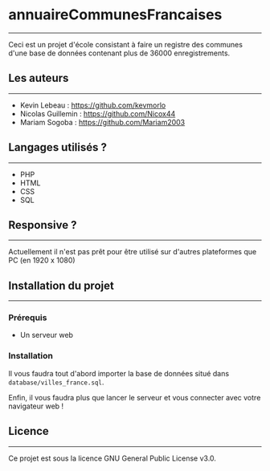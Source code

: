 # annuaireCommunesFrancaises

----------------------------

Ceci est un projet d'école consistant à faire un registre des communes d'une base de données contenant plus de 36000 enregistrements.
## Les auteurs

----------------------------

- Kevin Lebeau : <https://github.com/kevmorlo>
- Nicolas Guillemin : <https://github.com/Nicox44>
- Mariam Sogoba : <https://github.com/Mariam2003>

## Langages utilisés ?

----------------------------

- PHP
- HTML
- CSS
- SQL

## Responsive ?

----------------------------

Actuellement il n'est pas prêt pour être utilisé sur d'autres plateformes que PC (en 1920 x 1080)

## Installation du projet

----------------------------

### Prérequis

- Un serveur web

### Installation

Il vous faudra tout d'abord importer la base de données situé dans ```database/villes_france.sql```.

Enfin, il vous faudra plus que lancer le serveur et vous connecter avec votre navigateur web !

## Licence

----------------------------

Ce projet est sous la licence GNU General Public License v3.0.
